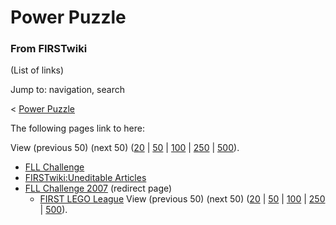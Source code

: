 # Power Puzzle

### From FIRSTwiki

(List of links)

Jump to: navigation, search

&lt; [Power Puzzle](/index.php?title=Power_Puzzle&redirect=no "Power Puzzle" )  

The following pages link to here:

View (previous 50) (next 50)
([20](/index.php?title=Special:Whatlinkshere/Power_Puzzle&limit=20&from=0
"Special:Whatlinkshere/Power Puzzle" ) |
[50](/index.php?title=Special:Whatlinkshere/Power_Puzzle&limit=50&from=0
"Special:Whatlinkshere/Power Puzzle" ) |
[100](/index.php?title=Special:Whatlinkshere/Power_Puzzle&limit=100&from=0
"Special:Whatlinkshere/Power Puzzle" ) |
[250](/index.php?title=Special:Whatlinkshere/Power_Puzzle&limit=250&from=0
"Special:Whatlinkshere/Power Puzzle" ) |
[500](/index.php?title=Special:Whatlinkshere/Power_Puzzle&limit=500&from=0
"Special:Whatlinkshere/Power Puzzle" )).

  * [FLL Challenge](FLL_Challenge "FLL Challenge" )
  * [FIRSTwiki:Uneditable Articles](FIRSTwiki:Uneditable_Articles "FIRSTwiki:Uneditable Articles" )
  * [FLL Challenge 2007](/index.php?title=FLL_Challenge_2007&redirect=no "FLL Challenge 2007" ) (redirect page) 
    * [FIRST LEGO League](FIRST_LEGO_League "FIRST LEGO League" )
View (previous 50) (next 50)
([20](/index.php?title=Special:Whatlinkshere/Power_Puzzle&limit=20&from=0
"Special:Whatlinkshere/Power Puzzle" ) |
[50](/index.php?title=Special:Whatlinkshere/Power_Puzzle&limit=50&from=0
"Special:Whatlinkshere/Power Puzzle" ) |
[100](/index.php?title=Special:Whatlinkshere/Power_Puzzle&limit=100&from=0
"Special:Whatlinkshere/Power Puzzle" ) |
[250](/index.php?title=Special:Whatlinkshere/Power_Puzzle&limit=250&from=0
"Special:Whatlinkshere/Power Puzzle" ) |
[500](/index.php?title=Special:Whatlinkshere/Power_Puzzle&limit=500&from=0
"Special:Whatlinkshere/Power Puzzle" )).


